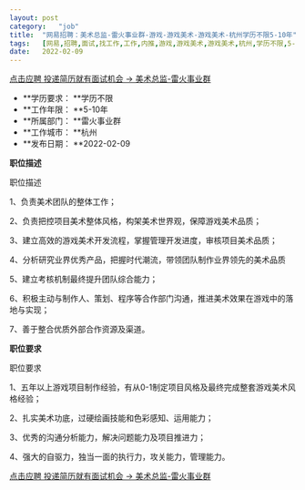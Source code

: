 ```yaml
---
layout:	post
category:	"job"
title:	"网易招聘：美术总监-雷火事业群-游戏-游戏美术-游戏美术-杭州学历不限5-10年"
tags:	[网易,招聘,面试,找工作,工作,内推,游戏,游戏美术,游戏美术,杭州,学历不限,5-10年]
date:	2022-02-09
---
```


[点击应聘 投递简历就有面试机会 ->  美术总监-雷火事业群](http://mobile.bole.netease.com/bole/boleDetail?id=37370&employeeId=346f03c3cda5f04c&key=all)



- **学历要求： **学历不限
- **工作年限： **5-10年
- **所属部门： **雷火事业群
- **工作城市： **杭州
- **发布日期： **2022-02-09



**职位描述**

职位描述

1、负责美术团队的整体工作；

2、负责把控项目美术整体风格，构架美术世界观，保障游戏美术品质；

3、建立高效的游戏美术开发流程，掌握管理开发进度，审核项目美术品质；

4、分析研究业界优秀产品，把握时代潮流，带领团队制作业界领先的美术品质

5、建立考核机制最终提升团队综合能力；

6、积极主动与制作人、策划、程序等合作部门沟通，推进美术效果在游戏中的落地与实现；

7、善于整合优质外部合作资源及渠道。





**职位要求**

职位要求

1、五年以上游戏项目制作经验，有从0-1制定项目风格及最终完成整套游戏美术风格经验；

2、扎实美术功底，过硬绘画技能和色彩感知、运用能力；

3、优秀的沟通分析能力，解决问题能力及项目推进力；

4、强大的自驱力，独当一面的执行力，攻关能力，管理能力。



[点击应聘 投递简历就有面试机会 ->  美术总监-雷火事业群](http://mobile.bole.netease.com/bole/boleDetail?id=37370&employeeId=346f03c3cda5f04c&key=all)
